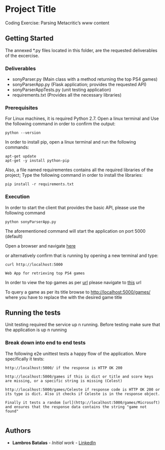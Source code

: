 # Project Title

Coding Exercise: Parsing Metacritic’s www content

## Getting Started

The annexed *.py files located in this folder, are the requested deliverables of the excercise.

### Deliverables

* sonyParser.py (Main class with a method returning the top PS4 games)
* sonyParserApp.py (Flask application; provides the requested API)
* sonyParserAppTests.py (unit testing application)
* requirements.txt (Provides all the necessary libraries)


### Prerequisites

For Linux machines, it is required Python 2.7. Open a linux terminal and Use the following command in order to confirm the output:

```
python --version
```

In order to install pip, open a linux terminal and run the following commands:

```
apt-get update
apt-get -y install python-pip
```

Also, a file named requirementes contains all the required libraries of the project; Type the following command in order to install the libraries:

```
pip install -r requirements.txt
```

### Execution

In order to start the client that provides the basic API, please use the following command

```
python sonyParserApp.py
```

The aforementioned command will start the application on port 5000 (default)

Open a browser and navigate [here](http://localhost:5000)

or alternatively confirm that is running by opening a new terminal and type:

```
curl http://localhost:5000

Web App for retrieving top PS4 games 

```

In order to view the top games as per [url](http://www.metacritic.com/game/playstation-4) please navigate to [this](http://localhost:5000/games) url

To query a game as per its title browse to [http://localhost:5000/games/<title-of-game>](http://localhost:5000/games/<title-of-game>) where you have to replace the <title-of-game> with the desired game title

## Running the tests

Unit testing required the service up n running. Before testing make sure that the application is up n running

### Break down into end to end tests

The following e2e unittest tests a happy flow of the application. More specifically it tests:

```
http://localhost:5000/ if the response is HTTP OK 200

http://localhost:5000/games if this is dict or title and score keys are missing, or a specific string is missing (Celest)

http://localhost:5000/games/Celeste if response code is HTTP OK 200 or its type is dict. Also it checks if Celeste is in the response object.

Finally it tests a random [url](http://localhost:5000/games/Microsoft) and ensures that the response data contains the string "game not found"


```

## Authors

* **Lambros Batalas** - *Initial work* - [LinkedIn](https://www.linkedin.com/in/lambros-batalas-2b403965/)
